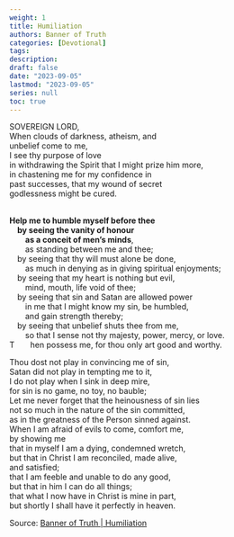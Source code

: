 ```yaml
---
weight: 1 
title: Humiliation
authors: Banner of Truth
categories: [Devotional]
tags: 
description: 
draft: false
date: "2023-09-05"
lastmod: "2023-09-05"
series: null
toc: true
---
```


<!--more-->

SOVEREIGN LORD,
<br>When clouds of darkness, atheism, and
<br>unbelief come to me,
<br>I see thy purpose of love
<br>in withdrawing the Spirit that I might prize him more,
<br>in chastening me for my confidence in
<br>past successes, that my wound of secret
<br>godlessness might be cured.

<br><b>Help me to humble myself before thee
<br>&emsp;by seeing the vanity of honour
<br>&emsp;&emsp;as a conceit of men’s minds</b>,
<br>&emsp;&emsp;as standing between me and thee;
<br>&emsp;by seeing that thy will must alone be done,
<br>&emsp;&emsp;as much in denying as in giving spiritual enjoyments;
<br>&emsp;by seeing that my heart is nothing but evil,
<br>&emsp;&emsp;mind, mouth, life void of thee;
<br>&emsp;by seeing that sin and Satan are allowed power
<br>&emsp;&emsp;in me that I might know my sin, be humbled,
<br>&emsp;&emsp;and gain strength thereby;
<br>&emsp;by seeing that unbelief shuts thee from me,
<br>&emsp;&emsp;so that I sense not thy majesty, power, mercy, or love.
<br>T&emsp;&emsp;hen possess me, for thou only art good and worthy.

Thou dost not play in convincing me of sin,
<br>Satan did not play in tempting me to it,
<br>I do not play when I sink in deep mire,
<br>for sin is no game, no toy, no bauble;
<br>Let me never forget that the heinousness of sin lies
<br>not so much in the nature of the sin committed,
<br>as in the greatness of the Person sinned against.
<br>When I am afraid of evils to come, comfort me,
<br>by showing me
<br>that in myself I am a dying, condemned wretch,
<br>but that in Christ I am reconciled, made alive,
<br>and satisfied;
<br>that I am feeble and unable to do any good,
<br>but that in him I can do all things;
<br>that what I now have in Christ is mine in part,
<br>but shortly I shall have it perfectly in heaven.

Source: <a href = "https://banneroftruth.org/us/devotional/humiliation/" target="_blank" rel="noopener noreferrer">Banner of Truth | Humiliation</a>
